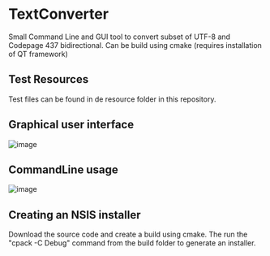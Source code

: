 # TextConverter
Small Command Line and GUI tool to convert subset of UTF-8 and Codepage 437 bidirectional. Can be build using cmake (requires installation of QT framework)

## Test Resources
Test files can be found in de resource folder in this repository.

## Graphical user interface
![image](https://user-images.githubusercontent.com/41028126/170859356-72952cbe-fe0b-4e48-8ec8-b50af1940aed.png)

## CommandLine usage
![image](https://user-images.githubusercontent.com/41028126/170859398-638e6013-965f-4218-97ed-30fd9a9208cc.png)

## Creating an NSIS installer
Download the source code and create a build using cmake. The run the "cpack -C Debug" command from the build folder to generate an installer.
